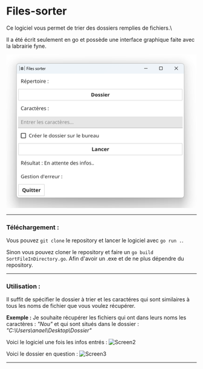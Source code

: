 # Files-sorter

Ce logiciel vous permet de trier des dossiers remplies de fichiers.\

Il a été écrit seulement en go et possède une interface graphique faite
avec la labrairie fyne.

![Screen1](./images/screen1.png)
***

### Téléchargement :
Vous pouvez ````git clone```` le repository et lancer le logiciel avec 
```go run .```.

Sinon vous pouvez cloner le repository et faire un 
```go build SortFileInDirectory.go```. Afin d'avoir un .exe et de ne plus 
dépendre du repository.
***

### Utilisation :
Il suffit de spécifier le dossier à trier et les caractéres qui
sont similaires à tous les noms de fichier que vous voulez récupérer.

**Exemple :**
Je souhaite récupérer les fichiers qui ont dans leurs noms les 
caractères : *"Nou"* et qui sont situés dans le dossier : 
*"C:\Users\anael\Desktop\Dossier"*

Voici le logiciel une fois les infos entrés :
![Screen2](./images/screen2.png)

Voici le dossier en question :
![Screen3](./images/screen3.png)
***

